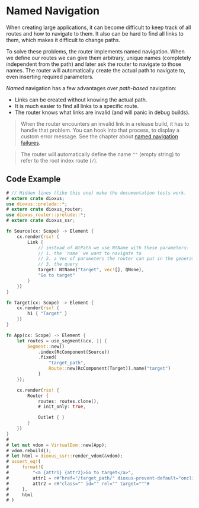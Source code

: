 # Named Navigation

When creating large applications, it can become difficult to keep track of all
routes and how to navigate to them. It also can be hard to find all links to
them, which makes it difficult to change paths.

To solve these problems, the router implements named navigation. When we define
our routes we can give them arbitrary, unique names (completely independent from
the path) and later ask the router to navigate to those names. The router will
automatically create the actual path to navigate to, even inserting required
parameters.

_Named_ navigation has a few advantages over _path-based_ navigation:
- Links can be created without knowing the actual path.
- It is much easier to find all links to a specific route.
- The router knows what links are invalid (and will panic in debug builds).

> When the router encounters an invalid link in a release build, it has to
> handle that problem. You can hook into that process, to display a custom error
> message. See the chapter about
> [named navigation failures](../failures/named.md).

> The router will automatically define the name `""` (empty string) to refer to
> the root index route (`/`).

## Code Example
```rust
# // Hidden lines (like this one) make the documentation tests work.
# extern crate dioxus;
use dioxus::prelude::*;
# extern crate dioxus_router;
use dioxus_router::prelude::*;
# extern crate dioxus_ssr;

fn Source(cx: Scope) -> Element {
    cx.render(rsx! {
        Link {
            // instead of NtPath we use NtName with these parameters:
            // 1. the `name` we want to navigate to
            // 2. a Vec of parameters the router can put in the generated path
            // 3. the query
            target: NtName("target", vec![], QNone),
            "Go to target"
        }
    })
}

fn Target(cx: Scope) -> Element {
    cx.render(rsx! {
        h1 { "Target" }
    })
}

fn App(cx: Scope) -> Element {
    let routes = use_segment(&cx, || {
        Segment::new()
            .index(RcComponent(Source))
            .fixed(
                "target_path",
                Route::new(RcComponent(Target)).name("target")
            )
    });

    cx.render(rsx! {
        Router {
            routes: routes.clone(),
            # init_only: true,

            Outlet { }
        }
    })
}
#
# let mut vdom = VirtualDom::new(App);
# vdom.rebuild();
# let html = dioxus_ssr::render_vdom(&vdom);
# assert_eq!(
#     format!(
#         "<a {attr1} {attr2}>Go to target</a>",
#         attr1 = r#"href="/target_path/" dioxus-prevent-default="onclick""#,
#         attr2 = r#"class="" id="" rel="" target="""#
#     ),
#     html
# )
```
